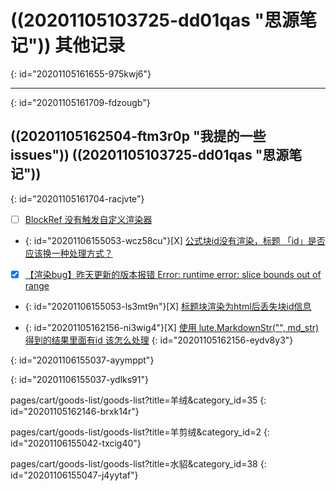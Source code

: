 # ((20201105103725-dd01qas "思源笔记"))  其他记录
{: id="20201105161655-975kwj6"}

---

{: id="20201105161709-fdzougb"}

## ((20201105162504-ftm3r0p "我提的一些 issues"))  ((20201105103725-dd01qas "思源笔记"))
{: id="20201105161704-racjvte"}

* [ ]  [BlockRef 没有触发自定义渲染器](https://github.com/88250/lute/issues/102)
* {: id="20201106155053-wcz58cu"}[X]  [公式块id没有渲染，标题 「id」是否应该换一种处理方式？](https://github.com/88250/lute/issues/101)

* [X]  [【渲染bug】昨天更新的版本报错 Error: runtime error: slice bounds out of range](https://github.com/88250/lute/issues/100)
* {: id="20201106155053-ls3mt9n"}[X]  [标题块渲染为html后丢失块id信息](https://github.com/88250/lute/issues/99)

* {: id="20201105162156-ni3wig4"}[X]  [使用 lute.MarkdownStr("", md_str) 得到的结果里面有id 该怎么处理](https://github.com/88250/lute/issues/98)
{: id="20201105162156-eydv8y3"}

{: id="20201106155037-ayymppt"}

{: id="20201106155037-ydlks91"}

pages/cart/goods-list/goods-list?title=羊绒&category_id=35
{: id="20201105162146-brxk14r"}

pages/cart/goods-list/goods-list?title=羊剪绒&category_id=2
{: id="20201106155042-txcig40"}

pages/cart/goods-list/goods-list?title=水貂&category_id=38
{: id="20201106155047-j4yytaf"}
